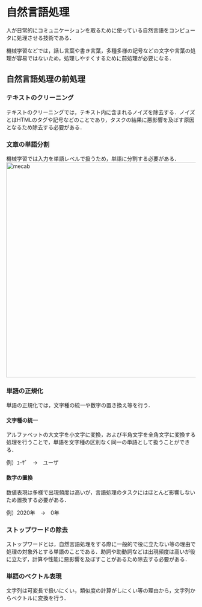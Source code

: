 # 自然言語処理
人が日常的にコミュニケーションを取るために使っている自然言語をコンピュータに処理させる技術である．

機械学習などでは，話し言葉や書き言葉，多種多様の記号などの文字や言葉の処理が容易ではないため，処理しやすくするために前処理が必要になる．
## 自然言語処理の前処理
### テキストのクリーニング
テキストのクリーニングでは，テキスト内に含まれるノイズを除去する．ノイズとはHTMLのタグや記号などのことであり，タスクの結果に悪影響を及ぼす原因となるため除去する必要がある．

### 文章の単語分割
機械学習では入力を単語レベルで扱うため，単語に分割する必要がある．
<img width="570" alt="mecab" src="https://user-images.githubusercontent.com/62409783/85364452-1c071180-b55e-11ea-8b2b-3a142b61129c.png">

### 単語の正規化
単語の正規化では，文字種の統一や数字の置き換え等を行う．
#### 文字種の統一
アルファベットの大文字を小文字に変換，および半角文字を全角文字に変換する処理を行うことで，単語を文字種の区別なく同一の単語として扱うことができる．

例）ﾕｰｻﾞ　→　ユーザ

#### 数字の置換
数値表現は多様で出現頻度は高いが，言語処理のタスクにはほとんど影響しないため置換する必要がある．

例）2020年　→　0年

### ストップワードの除去
ストップワードとは，自然言語処理をする際に一般的で役に立たない等の理由で処理の対象外とする単語のことである．助詞や助動詞などは出現頻度は高いが役に立たず，計算や性能に悪影響を及ぼすことがあるため除去する必要がある．

### 単語のベクトル表現
文字列は可変長で扱いにくい，類似度の計算がしにくい等の理由から，文字列からベクトルに変換を行う．
